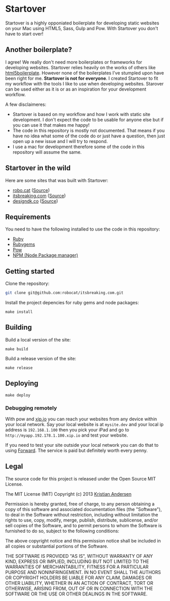 # Startover

Startover is a highly opponiated boilerplate for developing static websites on your Mac using HTML5, Sass, Gulp and Pow. With Startover you don't have to start over!

## Another boilerplate?

I agree! We really don't need more boilerplates or frameworks for developing websites. Startover relies heavily on the works of others like [html5boilerplate](http://html5boilerplate.com/). However none of the boilerplates I've stumpled upon have been right for me. **Startover is not for everyone**. I created Startover to fit my workflow with the tools I like to use when developing websites. Starover can be used either as it is or as an inspiration for your development workflow.

A few disclaimeres:

* Startover is based on my workflow and how I work with static site development. I don't expect the code to be usable for anyone else but if you can use it that makes me happy!
* The code in this repository is mostly not documented. That means if you have no idea what some of the code do or just have a question, then just open up a new issue and I will try to respond.
* I use a mac for development therefore some of the code in this repository will assume the same.

## Startover in the wild

Here are some sites that was built with Startover:

* [robo.cat](http://robo.cat/) ([Source](http://github.com/robocat/robo.cat))
* [itsbreaking.com](http://itsbreaking.com/) ([Source](http://github.com/robocat/itsbreaking.com))
* [designdk.co](http://designdk.co/) ([Source](http://github.com/ksmandersen/designdk))

## Requirements

You need to have the following installed to use the code in this repository:

* [Ruby](http://www.ruby-lang.org/)
* [Rubygems](http://rubygems.org/)
* [Pow](http://pow.cx)
* [NPM (Node Package manager)](https://npmjs.org/)

## Getting started

Clone the repository:

```bash
git clone git@github.com:robocat/itsbreaking.com.git
```

Install the project depencies for ruby gems and node packages:

```
make install
```

## Building

Build a local version of the site:

```
make build
```

Build a release version of the site:

```
make release
```

## Deploying

```
make deploy
```

### Debugging remotely

With pow and [xip.io](http://xip.io) you can reach your websites from any device within your local network. Say your local website is at ``mysite.dev`` and your local ip address is ``192.168.1.100`` then you pick your iPad and go to ``http://myapp.192.178.1.100.xip.io`` and test your website.

If you need to test your site outside your local network you can do that to using [Forward](https://forwardhq.com/). The service is paid but definitely worth every penny.

## Legal

The source code for this project is released under the Open Source MIT License.

The MIT License (MIT)
Copyright (c) 2013 [Kristian Andersen](http://github.com/ksmandersen)

Permission is hereby granted, free of charge, to any person obtaining a copy of this software and associated documentation files (the "Software"), to deal in the Software without restriction, including without limitation the rights to use, copy, modify, merge, publish, distribute, sublicense, and/or sell copies of the Software, and to permit persons to whom the Software is furnished to do so, subject to the following conditions:

The above copyright notice and this permission notice shall be included in all copies or substantial portions of the Software.

THE SOFTWARE IS PROVIDED "AS IS", WITHOUT WARRANTY OF ANY KIND, EXPRESS OR IMPLIED, INCLUDING BUT NOT LIMITED TO THE WARRANTIES OF MERCHANTABILITY, FITNESS FOR A PARTICULAR PURPOSE AND NONINFRINGEMENT. IN NO EVENT SHALL THE AUTHORS OR COPYRIGHT HOLDERS BE LIABLE FOR ANY CLAIM, DAMAGES OR OTHER LIABILITY, WHETHER IN AN ACTION OF CONTRACT, TORT OR OTHERWISE, ARISING FROM, OUT OF OR IN CONNECTION WITH THE SOFTWARE OR THE USE OR OTHER DEALINGS IN THE SOFTWARE.
